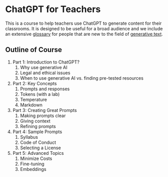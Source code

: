 # ChatGPT for Teachers

This is a course to help teachers use ChatGPT to generate content for their classrooms.  It is designed to be useful for a broad audience and we include an extensive [glossary](glossary.md) for people that are new to the field of [generative text](#generative-text).

## Outline of Course

1. Part 1: Introduction to ChatGPT?
   1. Why use generative AI
   2. Legal and ethical issues
   3. When to use generative AI vs. finding pre-tested resources
2. Part 2: Key Concepts
   1. Prompts and responses
   2. Tokens (with a lab)
   3. Temperature
   4. Markdown
3. Part 3: Creating Great Prompts
   1. Making prompts clear
   2. Giving context
   3. Refining prompts
4. Part 4: Sample Prompts
   1. Syllabus
   2. Code of Conduct
   3. Selecting a License
5. Part 5: Advanced Topics
   1. Minimize Costs
   2. Fine-tuning
   3. Embeddings